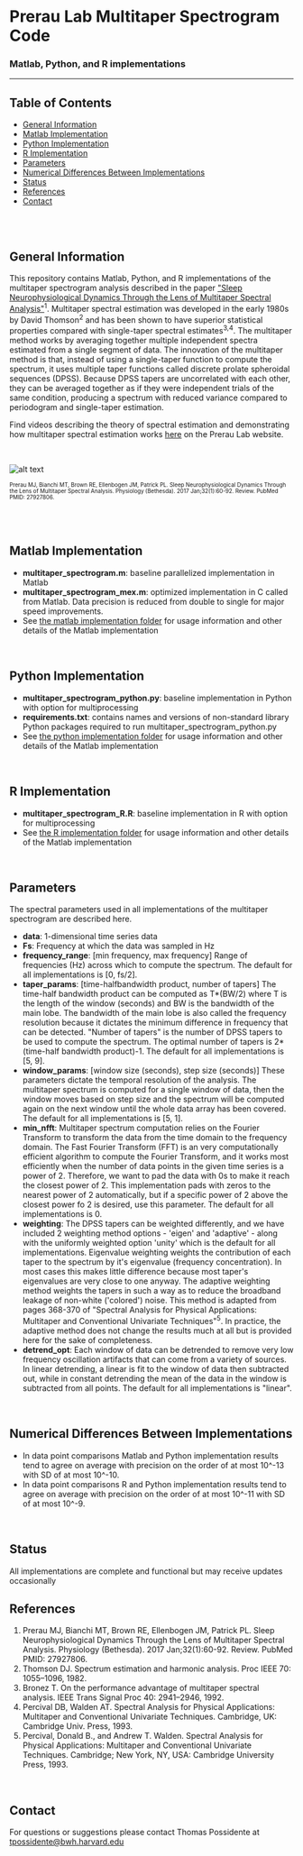 # Prerau Lab Multitaper Spectrogram Code
### Matlab, Python, and R implementations
---

## Table of Contents
* [General Information](#general-information)
* [Matlab Implementation](#matlab-implementation)
* [Python Implementation](#python-implementation)
* [R Implementation](#r-implementation)
* [Parameters](#parameters)
* [Numerical Differences Between Implementations](#numerical-differences-between-implementations)
* [Status](#status)
* [References](#references)
* [Contact](#contact)

<br/>
<br/>

## General Information 
This repository contains Matlab, Python, and R implementations of the multitaper spectrogram analysis described in the paper ["Sleep Neurophysiological Dynamics Through the Lens of Multitaper Spectral Analysis"](https://prerau.bwh.harvard.edu/publications/Physiology_Bethesda_2017_Prerau.pdf)<sup>1</sup>. Multitaper spectral estimation was developed in the early 1980s by David Thomson<sup>2</sup> and has been shown to have superior statistical properties compared with single-taper spectral estimates<sup>3,4</sup>. The multitaper method works by averaging together multiple independent spectra estimated from a single segment of data. The innovation of the multitaper method is that, instead of using a single-taper function to compute the spectrum, it uses multiple taper functions called discrete prolate spheroidal sequences (DPSS). Because DPSS tapers are uncorrelated with each other, they can be averaged together as if they were independent trials of the same condition, producing a spectrum with reduced variance compared to periodogram and single-taper estimation. 

Find videos describing the theory of spectral estimation and demonstrating how multitaper spectral estimation works [here](https://prerau.bwh.harvard.edu/multitaper/) on the Prerau Lab website. 

<br/>

![alt text](https://prerau.bwh.harvard.edu/images/multitaper_diagram.png)

<sup><sub>Prerau MJ, Bianchi MT, Brown RE, Ellenbogen JM, Patrick PL. Sleep Neurophysiological Dynamics Through the Lens of Multitaper Spectral Analysis. Physiology (Bethesda). 2017 Jan;32(1):60-92. Review. PubMed PMID: 27927806. </sup></sub>

<br/>
<br/>

## Matlab Implementation
* **multitaper_spectrogram.m**: baseline parallelized implementation in Matlab 
* **multitaper_spectrogram_mex.m**: optimized implementation in C called from Matlab. Data precision is reduced from double to single for major speed improvements.
* See [the matlab implementation folder](https://github.com/preraulab/multitaper_toolbox/tree/master/matlab) for usage information and other details of the Matlab implementation
<br/>

## Python Implementation
* **multitaper_spectrogram_python.py**: baseline implementation in Python with option for multiprocessing
* **requirements.txt**: contains names and versions of non-standard library Python packages required to run multitaper_spectrogram_python.py
* See [the python implementation folder](https://github.com/preraulab/multitaper_toolbox/tree/master/python) for usage information and other details of the Matlab implementation

<br/>

## R Implementation
* **multitaper_spectrogram_R.R**: baseline implementation in R with option for multiprocessing
* See [the R implementation folder](https://github.com/preraulab/multitaper_toolbox/tree/master/R) for usage information and other details of the Matlab implementation

<br/>

## Parameters
The spectral parameters used in all implementations of the multitaper spectrogram are described here.
* **data**: 1-dimensional time series data
* **Fs**: Frequency at which the data was sampled in Hz 
* **frequency_range**: [min frequency, max frequency] Range of frequencies (Hz) across which to compute the spectrum. The default for all implementations is [0, fs/2].
* **taper_params**:  [time-halfbandwidth product, number of tapers] The time-half bandwidth product can be computed as T*(BW/2) where T is the length of the window (seconds) and BW is the bandwidth of the main lobe. The bandwidth of the main lobe is also called the frequency resolution because it dictates the minimum difference in frequency that can be detected. "Number of tapers" is the number of DPSS tapers to be used to compute the spectrum. The optimal number of tapers is 2*(time-half bandwidth product)-1. The default for all implementations is [5, 9].
* **window_params**: [window size (seconds), step size (seconds)] These parameters dictate the temporal resolution of the analysis. The multitaper spectrum is computed for a single window of data, then the window moves based on step size and the spectrum will be computed again on the next window until the whole data array has been covered. The default for all implementations is [5, 1]. 
* **min_nfft**: Multitaper spectrum computation relies on the Fourier Transform to transform the data from the time domain to the frequency domain. The Fast Fourier Transform (FFT) is an very computationally efficient algorithm to compute the Fourier Transform, and it works most efficiently when the number of data points in the given time series is a power of 2. Therefore, we want to pad the data with 0s to make it reach the closest power of 2. This implementation pads with zeros to the nearest power of 2 automatically, but if a specific power of 2 above the closest power fo 2 is desired, use this parameter. The default for all implementations is 0.
* **weighting**: The DPSS tapers can be weighted differently, and we have included 2 weighting method options - 'eigen' and 'adaptive' - along with the uniformly weighted option 'unity' which is the default for all implementations. Eigenvalue weighting weights the contribution of each taper to the spectrum by it's eigenvalue (frequency concentration). In most cases this makes little difference because most taper's eigenvalues are very close to one anyway. The adaptive weighting method weights the tapers in such a way as to reduce the broadband leakage of non-white ('colored') noise. This method is adapted from pages 368-370 of "Spectral Analysis for Physical Applications: Multitaper and Conventional Univariate Techniques"<sup>5</sup>. In practice, the adaptive method does not change the results much at all but is provided here for the sake of completeness. 
* **detrend_opt**: Each window of data can be detrended to remove very low frequency oscillation artifacts that can come from a variety of sources. In linear detrending, a linear is fit to the window of data then subtracted out, while in constant detrending the mean of the data in the window is subtracted from all points. The default for all implementations is "linear". 

<br/>

## Numerical Differences Between Implementations
* In data point comparisons Matlab and Python implementation results tend to agree on average with precision on the order of at most 10^-13 with SD of at most 10^-10.
* In data point comparisons R and Python implementation results tend to agree on average with precision on the order of at most 10^-11 with SD of at most 10^-9.

<br/>

## Status 
All implementations are complete and functional but may receive updates occasionally
<br/>

## References
1. Prerau MJ, Bianchi MT, Brown RE, Ellenbogen JM, Patrick PL. Sleep Neurophysiological Dynamics Through the Lens of Multitaper Spectral Analysis. Physiology (Bethesda). 2017 Jan;32(1):60-92. Review. PubMed PMID: 27927806.
2. Thomson DJ. Spectrum estimation and harmonic analysis. Proc IEEE 70: 1055–1096, 1982.
3. Bronez T. On the performance advantage of multitaper spectral analysis. IEEE Trans Signal Proc 40: 2941–2946, 1992.
4. Percival DB, Walden AT. Spectral Analysis for Physical Applications: Multitaper and Conventional Univariate Techniques. Cambridge, UK: Cambridge Univ. Press, 1993.
5. Percival, Donald B., and Andrew T. Walden. Spectral Analysis for Physical Applications: Multitaper and Conventional Univariate Techniques. Cambridge; New York, NY, USA: Cambridge University Press, 1993.
<br/>

## Contact
For questions or suggestions please contact Thomas Possidente at tpossidente@bwh.harvard.edu
<br/>
<br/>
